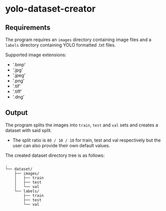 # yolo-dataset-creator

## Requirements

The program requires an `images` directory containing image files and a `labels` directory containing YOLO formatted .txt files.

Supported image extensions:
- '.bmp'
- '.jpg'
- '.jpeg'
- '.png'
- '.tif'
- '.tiff' 
- '.dng'

## Output

The program splits the images into `train`, `test` and `val` sets and creates a dataset with said split.
- The split ratio is `80 / 10 / 10` for train, test and val respectively but the user can also provide their own default values.

The created dataset directory tree is as follows:
```
.
└── dataset/
    ├── images/
    │   ├── train
    │   ├── test
    │   └── val
    └── labels/
        ├── train
        ├── test
        └── val
```

